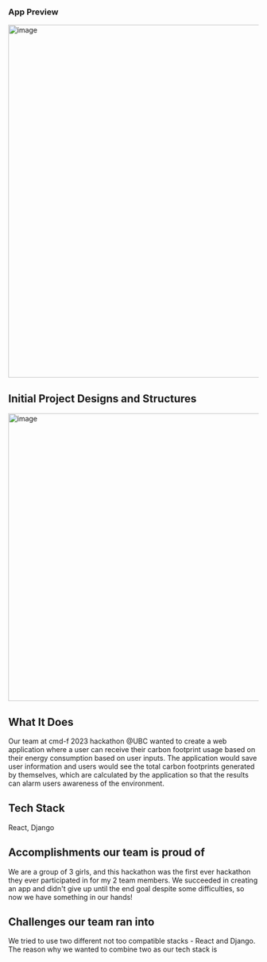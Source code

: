 ### App Preview

<img width="710" alt="image" src="https://github.com/user-attachments/assets/04583624-0ff5-407c-a155-41e86a6da52a">


## Initial Project Designs and Structures

<img width="579" alt="image" src="https://github.com/user-attachments/assets/ef9d4c66-0996-4627-930f-73507bba9977">


## What It Does
Our team at cmd-f 2023 hackathon @UBC wanted to create a web application where a user can receive their carbon footprint usage based on their energy consumption based on user inputs. The application would save user information and users would see the total carbon footprints generated by themselves, which are calculated by the application so that the results can alarm users awareness of the environment.  

## Tech Stack
React, Django

## Accomplishments our team is proud of 
We are a group of 3 girls, and this hackathon was the first ever hackathon they ever participated in for my 2 team members. We succeeded in creating an app and didn't give up until the end goal despite some difficulties, so now we have something in our hands!

## Challenges our team ran into
We tried to use two different not too compatible stacks - React and Django. The reason why we wanted to combine two as our tech stack is 
